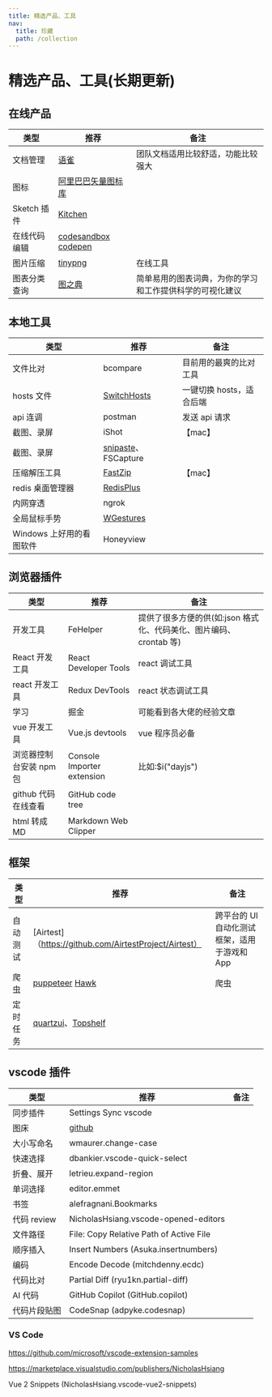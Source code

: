 ```yaml
---
title: 精选产品、工具
nav:
  title: 珍藏
  path: /collection
---
```


# 精选产品、工具(长期更新)

## 在线产品

| 类型         | 推荐                                                                  | 备注                                                     |
| ------------ | --------------------------------------------------------------------- | -------------------------------------------------------- |
| 文档管理     | [语雀](https://www.yuque.com/?chInfo=ch_antd)                         | 团队文档适用比较舒适，功能比较强大                       |
| 图标         | [阿里巴巴矢量图标库](https://www.iconfont.cn/)                        |                                                          |
| Sketch 插件  | [Kitchen](https://kitchen.alipay.com)                                 |                                                          |
| 在线代码编辑 | [codesandbox](https://codesandbox.io/) [codepen](https://codepen.io/) |                                                          |
| 图片压缩     | [tinypng](https://tinypng.com/)                                       | 在线工具                                                 |
| 图表分类查询 | [图之典](http://tuzhidian.com/)                                       | 简单易用的图表词典，为你的学习和工作提供科学的可视化建议 |

## 本地工具

| 类型                     | 推荐                                                   | 备注                     |
| ------------------------ | ------------------------------------------------------ | ------------------------ |
| 文件比对                 | bcompare                                               | 目前用的最爽的比对工具   |
| hosts 文件               | [SwitchHosts](https://github.com/oldj/SwitchHosts)     | 一键切换 hosts，适合后端 |
| api 连调                 | postman                                                | 发送 api 请求            |
| 截图、录屏               | iShot                                                  | 【mac】                  |
| 截图、录屏               | [snipaste](https://www.snipaste.com/)、FSCapture       |                          |
| 压缩解压工具             | [FastZip](https://www.better365.cn/)                   | 【mac】                  |
| redis 桌面管理器         | [RedisPlus](https://gitee.com/MaxBill/RedisPlus)       |                          |
| 内网穿透                 | ngrok                                                  |                          |
| 全局鼠标手势             | [WGestures](http://www.yingdev.com/projects/wgestures) |                          |
| Windows 上好用的看图软件 | Honeyview                                              |                          |

## 浏览器插件

| 类型                    | 推荐                       | 备注                                                               |
| ----------------------- | -------------------------- | ------------------------------------------------------------------ |
| 开发工具                | FeHelper                   | 提供了很多方便的供(如:json 格式化、代码美化、图片编码、crontab 等) |
| React 开发工具          | React Developer Tools      | react 调试工具                                                     |
| react 开发工具          | Redux DevTools             | react 状态调试工具                                                 |
| 学习                    | 掘金                       | 可能看到各大佬的经验文章                                           |
| vue 开发工具            | Vue.js devtools            | vue 程序员必备                                                     |
| 浏览器控制台安装 npm 包 | Console Importer extension | 比如:$i("dayjs")                                                   |
| github 代码在线查看     | GitHub code tree           |                                                                    |
| html 转成 MD            | Markdown Web Clipper       |                                                                    |

## 框架

| 类型     | 推荐                                                                                                 | 备注                                         |
| -------- | ---------------------------------------------------------------------------------------------------- | -------------------------------------------- |
| 自动测试 | [Airtest]（https://github.com/AirtestProject/Airtest）                                               | 跨平台的 UI 自动化测试框架，适用于游戏和 App |
| 爬虫     | [puppeteer](https://github.com/GoogleChrome/puppeteer) [Hawk](https://github.com/ferventdesert/Hawk) | 爬虫                                         |
| 定时任务 | [quartzui](https://github.com/zhaopeiym/quartzui)、[Topshelf](https://github.com/Topshelf/Topshelf)  |                                              |

## vscode 插件

| 类型         | 推荐                                    | 备注 |
| ------------ | --------------------------------------- | ---- |
| 同步插件     | Settings Sync vscode                    |      |
| 图床         | [github](http://picgo.github.io)        |      |
| 大小写命名   | wmaurer.change-case                     |      |
| 快速选择     | dbankier.vscode-quick-select            |      |
| 折叠、展开   | letrieu.expand-region                   |      |
| 单词选择     | editor.emmet                            |      |
| 书签         | alefragnani.Bookmarks                   |      |
| 代码 review  | NicholasHsiang.vscode-opened-editors    |      |
| 文件路径     | File: Copy Relative Path of Active File |      |
| 顺序插入     | Insert Numbers (Asuka.insertnumbers)    |      |
| 编码         | Encode Decode (mitchdenny.ecdc)         |      |
| 代码比对     | Partial Diff (ryu1kn.partial-diff)      |      |
| AI 代码      | GitHub Copilot (GitHub.copilot)         |      |
| 代码片段贴图 | CodeSnap (adpyke.codesnap)              |      |

### VS Code

https://github.com/microsoft/vscode-extension-samples

https://marketplace.visualstudio.com/publishers/NicholasHsiang

Vue 2 Snippets (NicholasHsiang.vscode-vue2-snippets)
